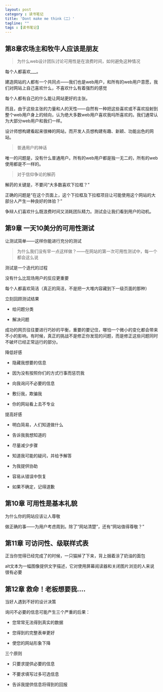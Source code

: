 ```yaml
---
layout: post
category : 读书笔记
title: 'Dont make me think（二）'
tagline: ""
tags : [读书笔记]
---
```


## 第8章农场主和牧牛人应该是朋友

> 为什么web设计团队讨论可用性是在浪费时间，如何避免这种情况

每个人都喜欢___。

建造网站的人都有一个共同点——我们也是web用户，和所有的web用户意愿，我们对网站上自己喜欢什么，不喜欢什么有着强烈的感觉

每个人都有自己的什么能让网站更好的主张。

<!--break-->

而且，由于这些主张的力量和人的天性——自然有一种把这些喜欢或不喜欢投射到整个web用户身上的倾向，认为绝大多数web用户喜欢我吗所喜欢的。我们通常认为大部分web用户和我们一样。

设计师想构建看起来很棒的网站，而开发人员想构建有趣、新颖、功能出色的网站。

> 普通用户的神话

唯一的问题是，没有什么普通用户。所有的web用户都是独一无二的，所有的web使用都是不一样的。

> 对于信仰争论的解药

解药的关键是，不要问“大多数喜欢下拉框？”

正确的问题是“在这个页面上，这个下拉框及下拉框项目让可能使用这个网站的大部分人产生一种良好的体验？”

争辩人们喜欢什么既浪费时间又消耗团队精力。测试会让我们看到用户的动机。

## 第9章 一天10美分的可用性测试

让测试简单——这样你能进行充分的测试

> 为什么我们没有早一点这样做？——在网站的第一次可用性测试中，每一个都会这么说

测试是一个迭代的过程

没有什么比现场用户的反应更重要

每个人都喜欢简洁（真正的简洁，不是把一大堆内容藏到下一级页面的那种）

立刻回顾测试结果

- 给问题分类

- 解决问题

成功的网页往往要进行巧妙的平衡，重要的要记住，哪怕一个微小的变化都会带来不小的影响。有时候，真正的挑战不是修正你发现的问题，而是修正这些问题同时不破坏已经正常运行的部分。

降低好感

- 隐藏我想要的信息

- 因为没有按照你们的方式行事而惩罚我

- 向我询问不必要的信息

- 敷衍我，欺骗我

- 你的网站看上去不专业

提高好感

- 明白简易，人们知道做什么

- 告诉我我想知道的

- 尽量减少步骤

- 知道我可能的疑问，并给予解答

- 为我提供协助

- 容易从错误中恢复

- 如果不确定，记得道歉


## 第10章 可用性是基本礼貌

为什么你的网站应该让人尊敬

做正确的事——为用户考虑周到。除了“网站清楚”，还有“网站值得尊敬？”

## 第11章 可访问性、级联样式表

正当你觉得已经完成了的时候，一只猫掉了下来，背上捆着涂了奶油的面包

alt文本为一幅图像提供文字描述，它对使用屏幕阅读器和关闭图片浏览的人来说很有必要

## 第12章 救命！老板想要我....

当好人遇到不好的设计决策

询问不必要的信息可能产生三个严重的后果：

- 您常常无法得到真实的数据

- 您得到的完整表单更好

- 使您的网站形象下降

三个原则

- 只要求提供必要的信息

- 不要求填写过多可选信息

- 告诉我提供信息将得到的回报
